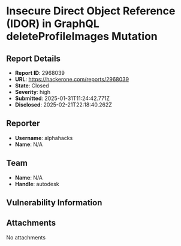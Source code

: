# Insecure Direct Object Reference (IDOR) in GraphQL deleteProfileImages Mutation

## Report Details
- **Report ID**: 2968039
- **URL**: https://hackerone.com/reports/2968039
- **State**: Closed
- **Severity**: high
- **Submitted**: 2025-01-31T11:24:42.771Z
- **Disclosed**: 2025-02-21T22:18:40.262Z

## Reporter
- **Username**: alphahacks
- **Name**: N/A

## Team
- **Name**: N/A
- **Handle**: autodesk

## Vulnerability Information


## Attachments
No attachments
